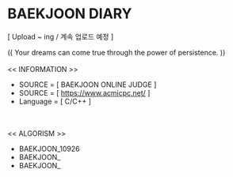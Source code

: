# BAEKJOON DIARY
[ Upload ~ ing / 계속 업로드 예정 ]

(( Your dreams can come true through the power of persistence. ))
<br/><br/>
 << INFORMATION >>
 - SOURCE = [ BAEKJOON ONLINE JUDGE ]
 - SOURCE = [ https://www.acmicpc.net/ ]
 - Language = [ C/C++ ] 


<br/><br/>
 << ALGORISM >>
 - BAEKJOON_10926
 - BAEKJOON_
 - BAEKJOON_
 
